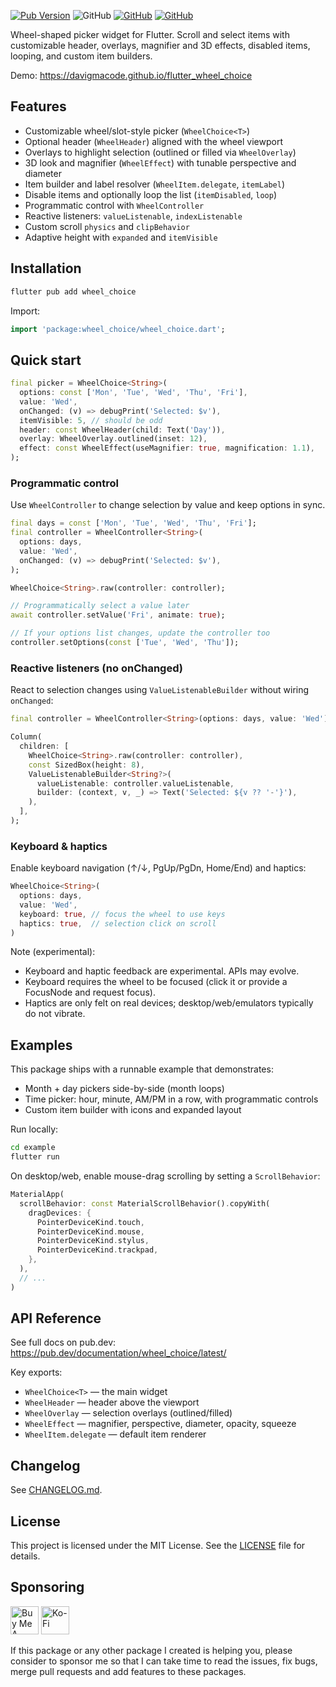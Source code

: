 [![Pub Version](https://img.shields.io/pub/v/wheel_choice)](https://pub.dev/packages/wheel_choice) ![GitHub](https://img.shields.io/github/license/davigmacode/flutter_wheel_choice) [![GitHub](https://badgen.net/badge/icon/buymeacoffee?icon=buymeacoffee&color=yellow&label)](https://www.buymeacoffee.com/davigmacode) [![GitHub](https://badgen.net/badge/icon/ko-fi?icon=kofi&color=red&label)](https://ko-fi.com/davigmacode)

Wheel-shaped picker widget for Flutter. Scroll and select items with customizable header, overlays, magnifier and 3D effects, disabled items, looping, and custom item builders.

Demo: https://davigmacode.github.io/flutter_wheel_choice

## Features

- Customizable wheel/slot-style picker (`WheelChoice<T>`)
- Optional header (`WheelHeader`) aligned with the wheel viewport
- Overlays to highlight selection (outlined or filled via `WheelOverlay`)
- 3D look and magnifier (`WheelEffect`) with tunable perspective and diameter
- Item builder and label resolver (`WheelItem.delegate`, `itemLabel`)
- Disable items and optionally loop the list (`itemDisabled`, `loop`)
- Programmatic control with `WheelController`
- Reactive listeners: `valueListenable`, `indexListenable`
- Custom scroll `physics` and `clipBehavior`
- Adaptive height with `expanded` and `itemVisible`

## Installation

```sh
flutter pub add wheel_choice
```

Import:

```dart
import 'package:wheel_choice/wheel_choice.dart';
```

## Quick start

```dart
final picker = WheelChoice<String>(
  options: const ['Mon', 'Tue', 'Wed', 'Thu', 'Fri'],
  value: 'Wed',
  onChanged: (v) => debugPrint('Selected: $v'),
  itemVisible: 5, // should be odd
  header: const WheelHeader(child: Text('Day')),
  overlay: WheelOverlay.outlined(inset: 12),
  effect: const WheelEffect(useMagnifier: true, magnification: 1.1),
);
```

### Programmatic control

Use `WheelController` to change selection by value and keep options in sync.

```dart
final days = const ['Mon', 'Tue', 'Wed', 'Thu', 'Fri'];
final controller = WheelController<String>(
  options: days,
  value: 'Wed',
  onChanged: (v) => debugPrint('Selected: $v'),
);

WheelChoice<String>.raw(controller: controller);

// Programmatically select a value later
await controller.setValue('Fri', animate: true);

// If your options list changes, update the controller too
controller.setOptions(const ['Tue', 'Wed', 'Thu']);
```

### Reactive listeners (no onChanged)

React to selection changes using `ValueListenableBuilder` without wiring `onChanged`:

```dart
final controller = WheelController<String>(options: days, value: 'Wed');

Column(
  children: [
    WheelChoice<String>.raw(controller: controller),
    const SizedBox(height: 8),
    ValueListenableBuilder<String?>(
      valueListenable: controller.valueListenable,
      builder: (context, v, _) => Text('Selected: ${v ?? '-'}'),
    ),
  ],
);
```

### Keyboard & haptics

Enable keyboard navigation (↑/↓, PgUp/PgDn, Home/End) and haptics:

```dart
WheelChoice<String>(
  options: days,
  value: 'Wed',
  keyboard: true, // focus the wheel to use keys
  haptics: true,  // selection click on scroll
)
```

Note (experimental):
- Keyboard and haptic feedback are experimental. APIs may evolve.
- Keyboard requires the wheel to be focused (click it or provide a FocusNode and request focus).
- Haptics are only felt on real devices; desktop/web/emulators typically do not vibrate.

## Examples

This package ships with a runnable example that demonstrates:

- Month + day pickers side-by-side (month loops)
- Time picker: hour, minute, AM/PM in a row, with programmatic controls
- Custom item builder with icons and expanded layout

Run locally:

```sh
cd example
flutter run
```

On desktop/web, enable mouse-drag scrolling by setting a `ScrollBehavior`:

```dart
MaterialApp(
  scrollBehavior: const MaterialScrollBehavior().copyWith(
    dragDevices: {
      PointerDeviceKind.touch,
      PointerDeviceKind.mouse,
      PointerDeviceKind.stylus,
      PointerDeviceKind.trackpad,
    },
  ),
  // ...
)
```

## API Reference

See full docs on pub.dev: https://pub.dev/documentation/wheel_choice/latest/

Key exports:

- `WheelChoice<T>` — the main widget
- `WheelHeader` — header above the viewport
- `WheelOverlay` — selection overlays (outlined/filled)
- `WheelEffect` — magnifier, perspective, diameter, opacity, squeeze
- `WheelItem.delegate` — default item renderer

## Changelog

See [CHANGELOG.md](CHANGELOG.md).

## License

This project is licensed under the MIT License. See the [LICENSE](LICENSE) file for details.

## Sponsoring

<a href="https://www.buymeacoffee.com/davigmacode" target="_blank"><img src="https://cdn.buymeacoffee.com/buttons/v2/default-yellow.png" alt="Buy Me A Coffee" height="45"></a>
<a href="https://ko-fi.com/davigmacode" target="_blank"><img src="https://storage.ko-fi.com/cdn/brandasset/kofi_s_tag_white.png" alt="Ko-Fi" height="45"></a>

If this package or any other package I created is helping you, please consider to sponsor me so that I can take time to read the issues, fix bugs, merge pull requests and add features to these packages.

